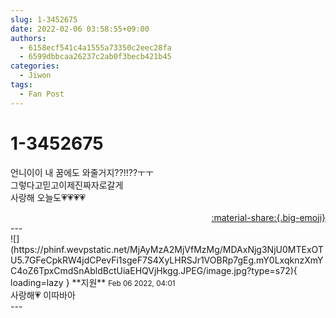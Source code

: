 ```yaml
---
slug: 1-3452675
date: 2022-02-06 03:58:55+09:00
authors:
  - 6158ecf541c4a1555a73350c2eec28fa
  - 6599dbbcaa26237c2ab0f3becb421b45
categories:
  - Jiwon
tags:
  - Fan Post
---
```


# 1-3452675

<div class="post-container" markdown="1">
<div class="content-container md-sidebar__scrollwrap" markdown="1">

언니이이 내 꿈에도 와줄거지??!!??ㅜㅜ<br>그렇다고믿고이제진짜자로갈게 <br>사랑해 오늘도💗💗💗💗

</div>
</div>

<div style="text-align: right;" markdown="1">
<a href="https://weverse.io/fromis9/fanpost/1-3452675" style="text-align: right;">:material-share:{.big-emoji}</a>
</div>
---

<div class="comments-container md-sidebar__scrollwrap" markdown="1">
<div class="comment" markdown="1">
<div class='id-container' markdown="1">
![](https://phinf.wevpstatic.net/MjAyMzA2MjVfMzMg/MDAxNjg3NjU0MTExOTU5.7GFeCpkRW4jdCPevFi1sgeF7S4XyLHRSJr1VOBRp7gEg.mY0LxqknzXmYC4oZ6TpxCmdSnAbldBctUiaEHQVjHkgg.JPEG/image.jpg?type=s72){ loading=lazy }
**<span class="artist">지원</span>** <small>Feb 06 2022, 04:01</small><br>
</div>
<div class='comment-body' markdown="1">
사랑해💗 이따바아
</div>
</div>
</div>
---
